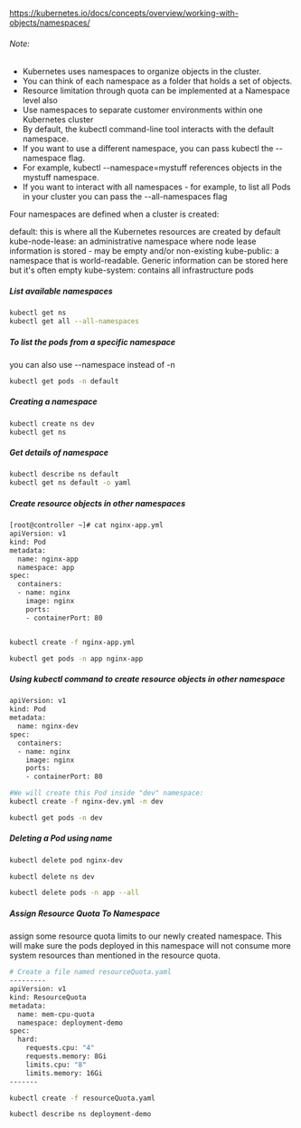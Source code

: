 https://kubernetes.io/docs/concepts/overview/working-with-objects/namespaces/

###### Note:
- Kubernetes uses namespaces to organize objects in the cluster.
- You can think of each namespace as a folder that holds a set of objects.
- Resource limitation through quota can be implemented at a Namespace level also
- Use namespaces to separate customer environments within one Kubernetes cluster
- By default, the kubectl command-line tool interacts with the default namespace.
- If you want to use a different namespace, you can pass kubectl the --namespace flag.
- For example, kubectl --namespace=mystuff references objects in the mystuff namespace.
- If you want to interact with all namespaces - for example, to list all Pods in your cluster you can pass the --all-namespaces flag

Four namespaces are defined when a cluster is created:

default: this is where all the Kubernetes resources are created by default
kube-node-lease: an administrative namespace where node lease information is stored - may be empty and/or non-existing
kube-public: a namespace that is world-readable. Generic information can be stored here but it's often empty
kube-system: contains all infrastructure pods

##### List available namespaces

``````sh
kubectl get ns
kubectl get all --all-namespaces

``````
##### To list the pods from a specific namespace
you can also use --namespace instead of -n
``````sh
kubectl get pods -n default

``````
##### Creating a namespace
``````sh
kubectl create ns dev
kubectl get ns

``````
##### Get details of namespace
``````sh
kubectl describe ns default
kubectl get ns default -o yaml

``````
##### Create resource objects in other namespaces
``````sh
[root@controller ~]# cat nginx-app.yml
apiVersion: v1
kind: Pod
metadata:
  name: nginx-app
  namespace: app
spec:
  containers:
  - name: nginx
    image: nginx
    ports:
    - containerPort: 80


kubectl create -f nginx-app.yml

kubectl get pods -n app nginx-app

``````
##### Using kubectl command to create resource objects in other namespace
``````sh
apiVersion: v1
kind: Pod
metadata:
  name: nginx-dev
spec:
  containers:
  - name: nginx
    image: nginx
    ports:
    - containerPort: 80

#We will create this Pod inside "dev" namespace:
kubectl create -f nginx-dev.yml -n dev

kubectl get pods -n dev

``````
##### Deleting a Pod using name
``````sh
kubectl delete pod nginx-dev

kubectl delete ns dev

kubectl delete pods -n app --all

``````
##### Assign Resource Quota To Namespace
assign some resource quota limits to our newly created namespace. This will make sure the pods deployed in this
namespace will not consume more system resources than mentioned in the resource quota.

``````sh
# Create a file named resourceQuota.yaml
---------
apiVersion: v1
kind: ResourceQuota
metadata:
  name: mem-cpu-quota
  namespace: deployment-demo
spec:
  hard:
    requests.cpu: "4"
    requests.memory: 8Gi
    limits.cpu: "8"
    limits.memory: 16Gi
-------

kubectl create -f resourceQuota.yaml

kubectl describe ns deployment-demo

``````